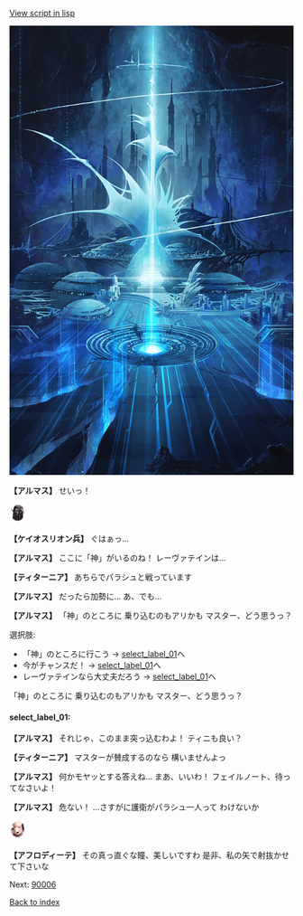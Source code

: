 [View script in lisp](../scripts/101103053.txt)

![profound.png](../images/backgrounds/profound.png)

**【アルマス】**
せいっ！

<img src="../images/units/3820001.png" alt="3820001.png" height="34"/>

**【ケイオスリオン兵】**
ぐはぁっ…

**【アルマス】**
ここに「神」がいるのね！
レーヴァテインは…

**【ティターニア】**
あちらでパラシュと戦っています

**【アルマス】**
だったら加勢に…
あ、でも…

**【アルマス】**
「神」のところに
乗り込むのもアリかも
マスター、どう思うっ？

選択肢:
- 「神」のところに行こう → [select_label_01](#select_label_01)へ
- 今がチャンスだ！ → [select_label_01](#select_label_01)へ
- レーヴァテインなら大丈夫だろう → [select_label_01](#select_label_01)へ

「神」のところに
乗り込むのもアリかも
マスター、どう思うっ？

#### select_label_01:

**【アルマス】**
それじゃ、このまま突っ込むわよ！
ティニも良い？

**【ティターニア】**
マスターが賛成するのなら
構いませんよっ

**【アルマス】**
何かモヤッとする答えね…
まあ、いいわ！
フェイルノート、待ってなさいよ！

**【アルマス】**
危ない！
…さすがに護衛がパラシュ一人って
わけないか

<img src="../images/units/3401311.png" alt="3401311.png" height="34"/>

**【アフロディーテ】**
その真っ直ぐな瞳、美しいですわ
是非、私の矢で射抜かせて下さいな

Next: [90006](90006.md)

[Back to index](index.md)
